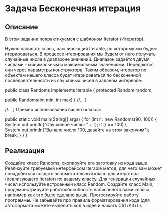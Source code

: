 # Задача Бесконечная итерация

## Описание

В этом задании попрактикуемся с шаблоном Iterator (Итератор).

Нужно написать класс, расширяющий Iterable<Integer>, по которому мы будем итерироваться. В процессе итерирования мы будем от него получать случайные числа в диапазоне значений. Диапазон задаётся двумя числами - минимальным и максимальным значениями. Передаются они через параметры конструктора. Таким образом, итератор по объектам нашего класса будет итерироваться по бесконечной последовательности из случайных чисел в заданом интервале:

public class Randoms implements Iterable<Integer> {
  protected Random random;

  public Randoms(int min, int max) {
    //...
  }

  //...
}
Пример использования вашего класса:

public static void main(String[] args) {
  for (int r : new Randoms(90, 100)) {
    System.out.println("Случайное число: " + r);
    if (r == 100) {
      System.out.println("Выпало число 100, давайте на этом закончим");
      break;
    }
  }
}
## Реализация

Создайте класс Randoms, скопируйте его заготовку из кода выше.
Реализуйте требуемый интерфейсом Iterable метод, для чего вам может понадобиться создать вспомогательный класс для итератора (реализующего Iterator<Integer>) по вашему классу.
Для генерации случайных чисел используйте встроенный класс Random.
Создайте класс Main, продемонстрируйте работосбособность написанного вами класса, например как это было сделано выше.
Протестируйте работу программы. Не забывайте про правила форматирования кода (для автоформата можете выделить код в идее и нажать Ctrl+Alt+L).
